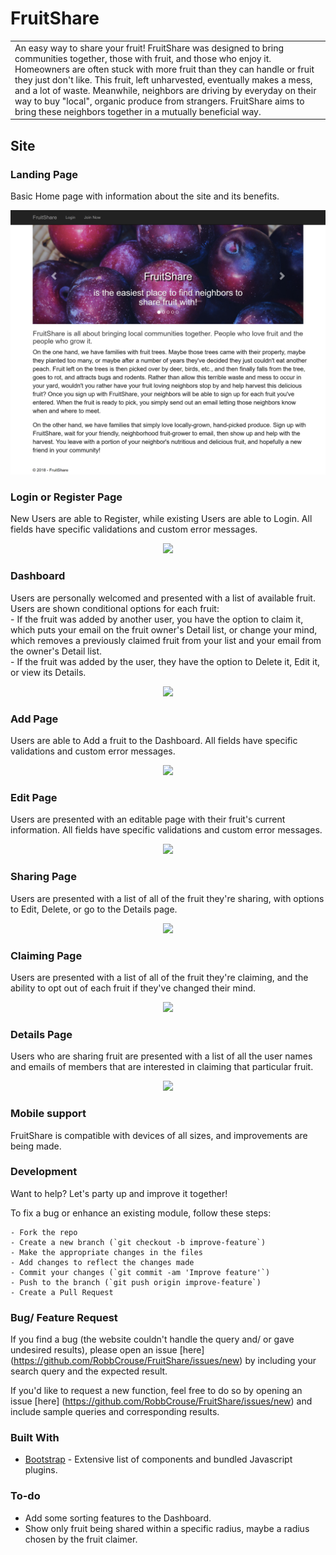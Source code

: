 ﻿# FruitShare
<table>
<tr>
<td>
    An easy way to share your fruit!  FruitShare was designed to bring communities together, those with fruit, and those who enjoy it.  Homeowners are often stuck with more fruit than they can handle or fruit they just don't like.  This fruit, left unharvested, eventually makes a mess, and a lot of waste.  Meanwhile, neighbors are driving by everyday on their way to buy "local", organic produce from strangers.  FruitShare aims to bring these neighbors together in a mutually beneficial way.
    </td>
    </tr>
    </table>
    
    
## Site

### Landing Page
Basic Home page with information about the site and its benefits.

<p align="center">
    <img src="https://github.com/RobbCrouse/FruitShare/blob/master/FruitScreens/FruitShareIndex.png">
</p>

### Login or Register Page
New Users are able to Register, while existing Users are able to Login.  All fields have specific validations and custom error messages.

<p align="center">
    <img src="https://github.com/RobbCrouse/FruitShare/blob/master/FruitScreens/FruitShareRegister.png">
</p>

### Dashboard
Users are personally welcomed and presented with a list of available fruit.  Users are shown conditional options for each fruit:  
      - If the fruit was added by another user, you have the option to claim it, which puts your email on the fruit owner's Detail list,
          or change your mind, which removes a previously claimed fruit from your list and your email from the owner's Detail list.  
      - If the fruit was added by the user, they have the option to Delete it, Edit it, or view its Details.
    
<p align="center">
    <img src="https://github.com/RobbCrouse/FruitShare/blob/master/FruitScreens/FruitShareDash.png">
</p>

### Add Page
Users are able to Add a fruit to the Dashboard.  All fields have specific validations and custom error messages.

<p align="center">
    <img src="https://github.com/RobbCrouse/FruitShare/blob/master/FruitScreens/FruitShareAdd.png">
</p>

### Edit Page
Users are presented with an editable page with their fruit's current information.  All fields have specific validations and custom error messages.

<p align="center">
    <img src="https://github.com/RobbCrouse/FruitShare/blob/master/FruitScreens/FruitShareEdit.png">
</p>

### Sharing Page
Users are presented with a list of all of the fruit they're sharing, with options to Edit, Delete, or go to the Details page.

<p align="center">
    <img src="https://github.com/RobbCrouse/FruitShare/blob/master/FruitScreens/FruitShareShared.png">
</p>

### Claiming Page
Users are presented with a list of all of the fruit they're claiming, and the ability to opt out of each fruit if they've changed their mind.

<p align="center">
    <img src="https://github.com/RobbCrouse/FruitShare/blob/master/FruitScreens/FruitShareClaimed.png">
</p>

### Details Page
Users who are sharing fruit are presented with a list of all the user names and emails of members that are interested in claiming that particular fruit.

<p align="center">
    <img src="https://github.com/RobbCrouse/FruitShare/blob/master/FruitScreens/FruitShareDetails.png">
</p>

### Mobile support
FruitShare is compatible with devices of all sizes, and improvements are being made.

### Development
Want to help?  Let's party up and improve it together!

To fix a bug or enhance an existing module, follow these steps:

    - Fork the repo
    - Create a new branch (`git checkout -b improve-feature`)
    - Make the appropriate changes in the files
    - Add changes to reflect the changes made
    - Commit your changes (`git commit -am 'Improve feature'`)
    - Push to the branch (`git push origin improve-feature`)
    - Create a Pull Request
    
### Bug/ Feature Request

If you find a bug (the website couldn't handle the query and/ or gave undesired results), please open an issue [here]
(https://github.com/RobbCrouse/FruitShare/issues/new) by including your search query and the expected result.

If you'd like to request a new function, feel free to do so by opening an issue [here]
(https://github.com/RobbCrouse/FruitShare/issues/new) and include sample queries and corresponding results.

### Built With

- [Bootstrap](http://getbootstrap.com/) - Extensive list of components and bundled Javascript plugins.

### To-do

- Add some sorting features to the Dashboard.
- Show only fruit being shared within a specific radius, maybe a radius chosen by the fruit claimer.
